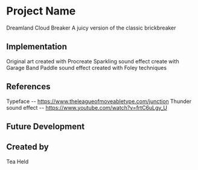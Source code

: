 # Project Name
Dreamland Cloud Breaker
A juicy version of the classic brickbreaker


## Implementation
Original art created with Procreate
Sparkling sound effect create with Garage Band
Paddle sound effect created with Foley techniques

## References
Typeface -- https://www.theleagueofmoveabletype.com/junction
Thunder sound effect -- https://www.youtube.com/watch?v=frtC6uLgy_U


## Future Development


## Created by
Tea Held
